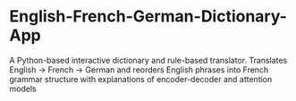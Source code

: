# English-French-German-Dictionary-App
A Python-based interactive dictionary and rule-based translator. Translates English → French → German and reorders English phrases into French grammar structure with explanations of encoder-decoder and attention models
